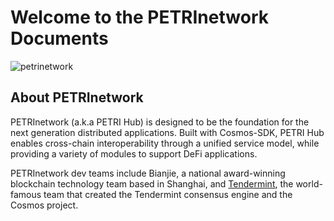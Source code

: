 # Welcome to the PETRInetwork Documents

![petrinetwork](./pics/petri.jpg)

## About PETRInetwork

PETRInetwork (a.k.a PETRI Hub) is designed to be the foundation for the next generation distributed applications. Built with Cosmos-SDK, PETRI Hub enables cross-chain interoperability through a unified service model, while providing a variety of modules to support DeFi applications.

PETRInetwork dev teams include Bianjie, a national award-winning blockchain technology team based in Shanghai, and [Tendermint](https://tendermint.com), the world-famous team that created the Tendermint consensus engine and the Cosmos project.
